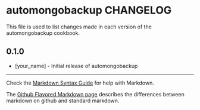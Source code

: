 automongobackup CHANGELOG
=========================

This file is used to list changes made in each version of the automongobackup cookbook.

0.1.0
-----
- [your_name] - Initial release of automongobackup

- - -
Check the [Markdown Syntax Guide](http://daringfireball.net/projects/markdown/syntax) for help with Markdown.

The [Github Flavored Markdown page](http://github.github.com/github-flavored-markdown/) describes the differences between markdown on github and standard markdown.

